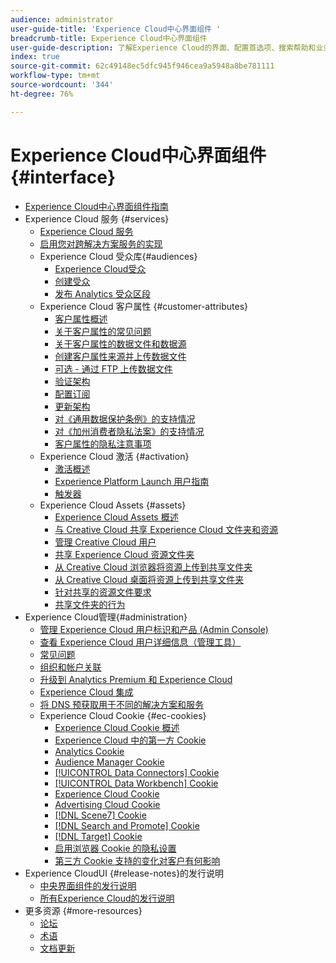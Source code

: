 ```yaml
---
audience: administrator
user-guide-title: 'Experience Cloud中心界面组件 '
breadcrumb-title: Experience Cloud中心界面组件
user-guide-description: 了解Experience Cloud的界面、配置首选项、搜索帮助和业务对象。 获取有关用户和产品管理、客户属性、受众库、Cookie和Experience Cloud资产的帮助。
index: true
source-git-commit: 62c49148ec5dfc945f946cea9a5948a8be781111
workflow-type: tm+mt
source-wordcount: '344'
ht-degree: 76%

---
```



# Experience Cloud中心界面组件 {#interface}

+ [Experience Cloud中心界面组件指南](experience-cloud.md)
+ Experience Cloud 服务 {#services}
   + [Experience Cloud 服务](core-services-landing.md)
   + [启用您对跨解决方案服务的实现](core-services.md)
   + Experience Cloud 受众库{#audiences}
      + [Experience Cloud受众](audience-library.md)
      + [创建受众](t-audience-create.md)
      + [发布 Analytics 受众区段](t-publish-audience-segment.md)
   + Experience Cloud 客户属性 {#customer-attributes}
      + [客户属性概述](attributes.md)
      + [关于客户属性的常见问题](faq-crs.md)
      + [关于客户属性的数据文件和数据源](crs-data-file.md)
      + [创建客户属性来源并上传数据文件](t-crs-usecase.md)
      + [可选 - 通过 FTP 上传数据文件](t-upload-attributes-ftp.md)
      + [验证架构](validate-schema.md)
      + [配置订阅](subscription.md)
      + [更新架构](t-update-schema.md)
      + [对《通用数据保护条例》的支持情况](gdpr.md)
      + [对《加州消费者隐私法案》的支持情况](ccpa.md)
      + [客户属性的隐私注意事项](privacy-mac.md)
   + Experience Cloud 激活 {#activation}
      + [激活概述](activation.md)
      + [Experience Platform Launch 用户指南](https://experienceleague.adobe.com/docs/launch/using/home.html?lang=zh-Hans)
      + [触发器](triggers.md)
   + Experience Cloud Assets {#assets}
      + [Experience Cloud Assets 概述](experience-cloud-assets.md)
      + [与 Creative Cloud 共享 Experience Cloud 文件夹和资源](creative-cloud.md)
      + [管理 Creative Cloud 用户](t-admin-add-cc-user.md)
      + [共享 Experience Cloud 资源文件夹](t-share-creative-cloud.md)
      + [从 Creative Cloud 浏览器将资源上传到共享文件夹](t-upload-asset-cc.md)
      + [从 Creative Cloud 桌面将资源上传到共享文件夹](t-cc-asset-upload-thor.md)
      + [针对共享的资源文件要求](assets-file-reqs.md)
      + [共享文件夹的行为](asset-behavior.md)
+ Experience Cloud管理{#administration}
   + [管理 Experience Cloud 用户标识和产品 (Admin Console)](admin-getting-started.md)
   + [查看 Experience Cloud 用户详细信息（管理工具）](admin-tool-experience-cloud.md)
   + [常见问题](faq.md)
   + [组织和帐户关联](organizations.md)
   + [升级到 Analytics Premium 和 Experience Cloud](upgrade-to-analytics-premium.md)
   + [Experience Cloud 集成](marketing-cloud-integrations.md)
   + [将 DNS 预获取用于不同的解决方案和服务](dns-prefetch.md)
   + Experience Cloud Cookie {#ec-cookies}
      + [Experience Cloud Cookie 概述](cookies-privacy.md)
      + [Experience Cloud 中的第一方 Cookie](cookies-first-party.md)
      + [Analytics Cookie](cookies-analytics.md)
      + [Audience Manager Cookie](cookies-am.md)
      + [[!UICONTROL Data Connectors] Cookie](cookies-dc.md)
      + [[!UICONTROL Data Workbench] Cookie](cookies-insight.md)
      + [Experience Cloud Cookie](cookies-mc.md)
      + [Advertising Cloud Cookie](cookies-advertising-cloud.md)
      + [[!DNL Scene7] Cookie](cookies-s7.md)
      + [[!DNL Search and Promote] Cookie](cookies-snp.md)
      + [[!DNL Target] Cookie](cookies-target.md)
      + [启用浏览器 Cookie 的隐私设置](browser-cookie-settings.md)
      + [第三方 Cookie 支持的变化对客户有何影响](cookies-thirdparty.md)
+ Experience CloudUI {#release-notes}的发行说明
   + [中央界面组件的发行说明](release-notes.md)
   + [所有Experience Cloud的发行说明](https://experienceleague.adobe.com/docs/release-notes/experience-cloud/current.html?lang=en)
+ 更多资源 {#more-resources}
   + [论坛](https://experienceleaguecommunities.adobe.com/)
   + [术语](terms.md)
   + [文档更新](doc-updates.md)
